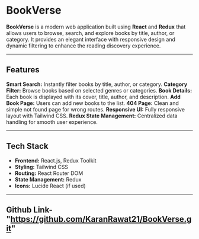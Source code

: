 # BookVerse

**BookVerse** is a modern web application built using **React** and **Redux** that allows users to browse, search, and explore books by title, author, or category. It provides an elegant interface with responsive design and dynamic filtering to enhance the reading discovery experience.

---

## Features

**Smart Search:** Instantly filter books by title, author, or category.
**Category Filter:** Browse books based on selected genres or categories.
**Book Details:** Each book is displayed with its cover, title, author, and description.
**Add Book Page:** Users can add new books to the list.
**404 Page:** Clean and simple not found page for wrong routes.
**Responsive UI:** Fully responsive layout with Tailwind CSS.
**Redux State Management:** Centralized data handling for smooth user experience.

---

## Tech Stack

- **Frontend:** React.js, Redux Toolkit
- **Styling:** Tailwind CSS
- **Routing:** React Router DOM
- **State Management:** Redux
- **Icons:** Lucide React (if used)

---

## Github Link- "https://github.com/KaranRawat21/BookVerse.git"

